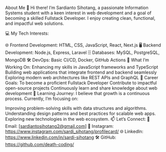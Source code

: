 About Me 👋
Hi there! I’m Sardianto Sihotang, a passionate Information Systems student with a keen interest in web development and a goal of becoming a skilled Fullstack Developer. I enjoy creating clean, functional, and impactful web solutions.

💻 My Tech Interests:

🌐 Frontend Development: HTML, CSS, JavaScript, React, Next.js
🖥️ Backend Development: Node.js, Express, Laravel
🗄️ Databases: MySQL, PostgreSQL, MongoDB
🛠️ DevOps: Basic CI/CD, Docker, GitHub Actions
🚀 What I’m Working On:
Enhancing my skills in JavaScript frameworks and TypeScript
Building web applications that integrate frontend and backend seamlessly
Exploring modern web architectures like REST APIs and GraphQL
🎯 Career Goals:
To become a proficient Fullstack Developer
Contribute to impactful open-source projects
Continuously learn and share knowledge about web development
🌱 Learning Journey:
I believe that growth is a continuous process. Currently, I’m focusing on:

Improving problem-solving skills with data structures and algorithms.
Understanding design patterns and best practices for scalable web apps.
Exploring new technologies in the web ecosystem.
📫 Let’s Connect:
📧 Email: [sardiantosihotang2@gmail.com]
📸 Instagram: https://www.instagram.com/sardi_sihotang/profilecard/
🌐 LinkedIn: https://www.linkedin.com/in/sardi-sihotang
🛠️ GitHub: https://github.com/death-coding/
